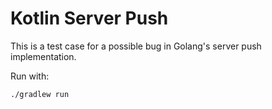 # Kotlin Server Push

This is a test case for a possible bug in Golang's server push implementation.

Run with:

```
./gradlew run
```
